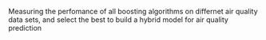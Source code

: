 Measuring the perfomance of all boosting algorithms on differnet air quality data sets, 
and select the best to build a hybrid model for air quality prediction
